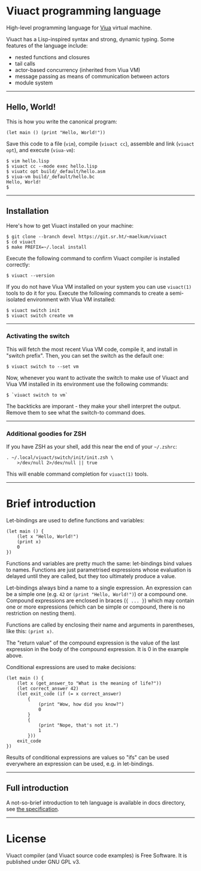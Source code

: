 # Viuact programming language

High-level programming language for [Viua](https://viuavm.org) virtual machine.

Viuact has a Lisp-inspired syntax and strong, dynamic typing. Some features of
the language include:

- nested functions and closures
- tail calls
- actor-based concurrency (inherited from Viua VM)
- message passing as means of communication between actors 
- module system

--------------------------------------------------------------------------------

## Hello, World!

This is how you write the canonical program:

    (let main () (print "Hello, World!"))

Save this code to a file (`vim`), compile (`viuact cc`), assemble and
link (`viuact opt`), and execute (`viua-vm`):

    $ vim hello.lisp
    $ viuact cc --mode exec hello.lisp
    $ viuatc opt build/_default/hello.asm
    $ viua-vm build/_default/hello.bc
    Hello, World!
    $

--------------------------------------------------------------------------------

## Installation

Here's how to get Viuact installed on your machine:

    $ git clone --branch devel https://git.sr.ht/~maelkum/viuact
    $ cd viuact
    $ make PREFIX=~/.local install

Execute the following command to confirm Viuact compiler is installed correctly:

    $ viuact --version

If you do not have Viua VM installed on your system you can use `viuact(1)`
tools to do it for you. Execute the following commands to create a semi-isolated
environment with Viua VM installed:

    $ viuact switch init
    $ viuact switch create vm

----------------------------------------

### Activating the switch

This will fetch the most recent Viua VM code, compile it, and install in "switch
prefix". Then, you can set the switch as the default one:

    $ viuact switch to --set vm

Now, whenever you want to activate the switch to make use of Viuact and Viua VM
installed in its environment use the following commands:

    $ `viuact switch to vm`

The backticks are imporant - they make your shell interpret the output. Remove
them to see what the switch-to command does.

----------------------------------------

### Additional goodies for ZSH

If you have ZSH as your shell, add this near the end of your `~/.zshrc`:

    . ~/.local/viuact/switch/init/init.zsh \
        >/dev/null 2>/dev/null || true

This will enable command completion for `viuact(1)` tools.

--------------------------------------------------------------------------------

# Brief introduction

Let-bindings are used to define functions and variables:

    (let main () {
        (let x "Hello, World!")
        (print x)
        0
    })

Functions and variables are pretty much the same: let-bindings bind values to
names. Functions are just parametrised expressions whose evaluation is delayed
until they are called, but they too ultimately produce a value.

Let-bindings always bind a name to a single expression. An expression can be a
simple one (e.g. `42` or `(print "Hello, World!")`) or a compound one. Compound
expressions are enclosed in braces (`{ ... }`) which may contain one or more
expressions (which can be simple or compound, there is no restriction on nesting
them).

Functions are called by enclosing their name and arguments in parentheses, like
this: `(print x)`.

The "return value" of the compound expression is the value of the last
expression in the body of the compound expression. It is 0 in the example above.

Conditional expressions are used to make decisions:

    (let main () {
        (let x (get_answer_to "What is the meaning of life?"))
        (let correct_answer 42)
        (let exit_code (if (= x correct_answer)
            {
                (print "Wow, how did you know?")
                0
            }
            {
                (print "Nope, that's not it.")
                1
            }))
        exit_code
    })

Results of conditional expressions are values so "ifs" can be used everywhere an
expression can be used, e.g. in let-bindings.

--------------------------------------------------------------------------------

## Full introduction

A not-so-brief introduction to teh language is available in docs directory, see
[the specification](./docs/SPEC.markdown).

--------------------------------------------------------------------------------

# License

Viuact compiler (and Viuact source code examples) is Free Software.
It is published under GNU GPL v3.

